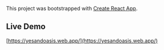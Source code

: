 This project was bootstrapped with [Create React App](https://github.com/facebook/create-react-app).

## Live Demo
[https://yesandoasis.web.app/](https://yesandoasis.web.app/)


